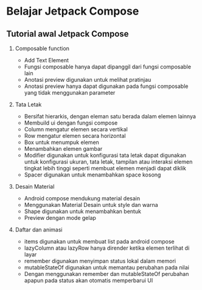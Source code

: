 # Belajar Jetpack Compose

## Tutorial awal Jetpack Compose

1. Composable function
    - Add Text Element
    - Fungsi composable hanya dapat dipanggil dari fungsi composable lain
    - Anotasi preview digunakan untuk melihat pratinjau 
    - Anotasi preview hanya dapat digunakan pada fungsi composable yang tidak menggunakan parameter

2. Tata Letak
   - Bersifat hierarkis, dengan eleman satu berada dalam elemen lainnya
   - Membuild ui dengan fungsi compose
   - Column mengatur elemen secara vertikal
   - Row mengatur elemen secara horizontal
   - Box untuk menumpuk elemen
   - Menambahkan elemen gambar
   - Modifier digunakan untuk konfigurasi tata letak dapat digunakan untuk konfigurasi ukuran, tata letak, tampilan atau interaksi elemen tingkat lebih tinggi seperti membuat elemen menjadi dapat diklik
   - Spacer digunakan untuk menambahkan space kosong

3. Desain Material
   - Android compose mendukung material desain
   - Menggunakan Material Desain untuk style dan warna
   - Shape digunakan untuk menambahkan bentuk
   - Preview dengan mode gelap

4. Daftar dan animasi
   - items digunakan untuk membuat list pada android compose
   - lazyColumn atau lazyRow hanya dirender ketika elemen terlihat di layar
   - remember digunakan menyimpan status lokal dalam memori 
   - mutableStateOf digunakan untuk memantau perubahan pada nilai
   - Dengan menggunakan remember dan mutableStateOf perubahan apapun pada status akan otomatis memperbarui UI